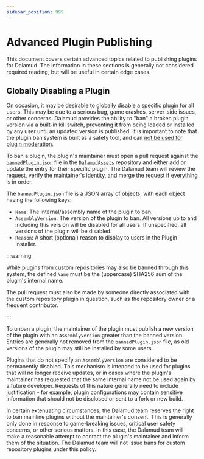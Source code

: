 ```yaml
---
sidebar_position: 999
---
```


# Advanced Plugin Publishing

This document covers certain advanced topics related to publishing plugins for
Dalamud. The information in these sections is generally not considered required
reading, but will be useful in certain edge cases.

## Globally Disabling a Plugin

On occasion, it may be desirable to globally disable a specific plugin for all
users. This may be due to a serious bug, game crashes, server-side issues, or
other concerns. Dalamud provides the ability to "ban" a broken plugin version 
via a built-in kill switch, preventing it from being loaded or installed by any
user until an updated version is published. It is important to note that the
plugin ban system is built as a safety tool, and can [not be used for plugin
moderation][not-a-mod-tool].

To ban a plugin, the plugin's maintainer must open a pull request against the
[`bannedPlugin.json`][banned-plugins] file in the
[`DalamudAssets`][dalamud-assets] repository and either add or update the entry
for their specific plugin. The Dalamud team will review the request, verify the
maintainer's identity, and merge the request if everything is in order.

The `bannedPlugin.json` file is a JSON array of objects, with each object having
the following keys:

- `Name`: The internal/assembly name of the plugin to ban.
- `AssemblyVersion`: The version of the plugin to ban. All versions up to and
  including this version will be disabled for all users. If unspecified, all
  versions of the plugin will be disabled.
- `Reason`: A short (optional) reason to display to users in the Plugin
  Installer.

:::warning

While plugins from custom repositories may also be banned through this system,
the defined `Name` must be the (uppercase) SHA256 sum of the plugin's internal
name.

The pull request must also be made by someone directly associated with the
custom repository plugin in question, such as the repository owner or a frequent
contributor.

:::

To unban a plugin, the maintainer of the plugin must publish a new version of
the plugin with an `AssemblyVersion` greater than the banned version. Entries
are generally not removed from the `bannedPlugin.json` file, as old versions of
the plugin may still be installed by some users.

Plugins that do not specify an `AssemblyVersion` are considered to be
permanently disabled. This mechanism is intended to be used for plugins that
will no longer receive updates, or in cases where the plugin's maintainer has
requested that the same internal name not be used again by a future developer.
Requests of this nature generally need to include justification - for example,
plugin configurations may contain sensitive information that should not be
disclosed or sent to a fork or new build.

In certain extenuating circumstances, the Dalamud team reserves the right to ban
mainline plugins without the maintainer's consent. This is generally only done
in response to game-breaking issues, critical user safety concerns, or other
serious matters. In this case, the Dalamud team will make a reasonable attempt
to contact the plugin's maintainer and inform them of the situation. The Dalamud
team will not issue bans for custom repository plugins under this policy.

[banned-plugins]:
  https://github.com/goatcorp/DalamudAssets/blob/master/UIRes/bannedplugin.json
[dalamud-assets]: https://github.com/goatcorp/DalamudAssets
[not-a-mod-tool]:
  ./restrictions.md#i-dont-like-plugin-x-can-you-block-it-or-delete-it
